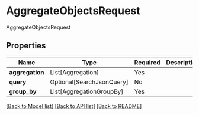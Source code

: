 # AggregateObjectsRequest

AggregateObjectsRequest

## Properties
| Name | Type | Required | Description |
| ------------ | ------------- | ------------- | ------------- |
**aggregation** | List[Aggregation] | Yes |  |
**query** | Optional[SearchJsonQuery] | No |  |
**group_by** | List[AggregationGroupBy] | Yes |  |


[[Back to Model list]](../../../README.md#models-v1-link) [[Back to API list]](../../README.md#documentation-for-api-endpoints) [[Back to README]](../../README.md)
